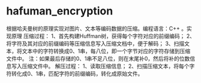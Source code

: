 # hafuman_encryption
根据哈夫曼树的原理实现对图片、文本等编码数据的压缩。编程语言：C++   。实现原理 压缩过程：   1、首先构建Huffman树，获得每个字符对应的前缀编码；   2、将字符及其对应的前缀编码等压缩信息写入压缩文档中，便于解码；   3、扫描文本，将文本中的字符转换成0、1串，每八位，即一个字节对应的字符存储到压缩文件中。   注：如果最后存储的0、1串不足八位，则在末尾补0，然后将补的位数信息写入压缩文件中。      解压过程：   1、读取压缩信息；   2、扫描压缩文本，将每个字符转化成0、1串，匹配字符的前缀编码，转化成原始文件。
